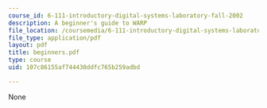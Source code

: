 ```yaml
---
course_id: 6-111-introductory-digital-systems-laboratory-fall-2002
description: A beginner's guide to WARP
file_location: /coursemedia/6-111-introductory-digital-systems-laboratory-fall-2002/107c86155af744430ddfc765b259adbd_beginners.pdf
file_type: application/pdf
layout: pdf
title: beginners.pdf
type: course
uid: 107c86155af744430ddfc765b259adbd

---
```

None
